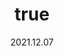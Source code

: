 ---
wip: "True"
id: "36612"
title:
  de: "Vergilbte Kumbhilaleder-Schatzkarte"
  en: "Timeworn Kumbhiraskin Map"
  fr: "Vieille carte en peau de kumbhira"
  ja: "古ぼけた地図G14"
  cn: "陈旧的金毗罗鳄革地图"
  ko: "14등급 오래된 지도"
layout: treasuremap
page_type: guide
categories: "treasuremap"
instanceType: "treasuremap"
date: "2021.12.07"
patchNumber: "6.0"
patchName: "Endwalker"
expac: "ew"
image: "/assets/img/content/klassen/Chocobo.webp"
terms:
    - term: "TreasureMaps"
    - term: "Endwalker"
sortid: 22
order: 22
plvl: 90
slug: "vergilbte_kumbhilaleder_schatzkarte"
maxpartysize: 8
treasuredungeons:
  - name: "the Excitatron 6000"
zones:
  - zonename: "Labyrinthos"
    fullimage: "/assets/img/treasuremaps/Vergilbte Kumbhilaleder-Schatzkarte/Labyrinthos.webp"
    subimage:
      - "/assets/img/treasuremaps/Vergilbte Kumbhilaleder-Schatzkarte/Labyrinthos/A.webp"
      - "/assets/img/treasuremaps/Vergilbte Kumbhilaleder-Schatzkarte/Labyrinthos/B.webp"
      - "/assets/img/treasuremaps/Vergilbte Kumbhilaleder-Schatzkarte/Labyrinthos/C.webp"
      - "/assets/img/treasuremaps/Vergilbte Kumbhilaleder-Schatzkarte/Labyrinthos/D.webp"
      - "/assets/img/treasuremaps/Vergilbte Kumbhilaleder-Schatzkarte/Labyrinthos/E.webp"
      - "/assets/img/treasuremaps/Vergilbte Kumbhilaleder-Schatzkarte/Labyrinthos/F.webp"
      - "/assets/img/treasuremaps/Vergilbte Kumbhilaleder-Schatzkarte/Labyrinthos/G.webp"
      - "/assets/img/treasuremaps/Vergilbte Kumbhilaleder-Schatzkarte/Labyrinthos/H.webp"
  - zonename: "Thavnair"
    fullimage: "/assets/img/treasuremaps/Vergilbte Kumbhilaleder-Schatzkarte/Thavnair.webp"
    subimage:
      - "/assets/img/treasuremaps/Vergilbte Kumbhilaleder-Schatzkarte/Thavnair/A.webp"
      - "/assets/img/treasuremaps/Vergilbte Kumbhilaleder-Schatzkarte/Thavnair/B.webp"
      - "/assets/img/treasuremaps/Vergilbte Kumbhilaleder-Schatzkarte/Thavnair/C.webp"
      - "/assets/img/treasuremaps/Vergilbte Kumbhilaleder-Schatzkarte/Thavnair/D.webp"
      - "/assets/img/treasuremaps/Vergilbte Kumbhilaleder-Schatzkarte/Thavnair/E.webp"
      - "/assets/img/treasuremaps/Vergilbte Kumbhilaleder-Schatzkarte/Thavnair/F.webp"
      - "/assets/img/treasuremaps/Vergilbte Kumbhilaleder-Schatzkarte/Thavnair/G.webp"
      - "/assets/img/treasuremaps/Vergilbte Kumbhilaleder-Schatzkarte/Thavnair/H.webp"
  - zonename: "Garlemald"
    fullimage: "/assets/img/treasuremaps/Vergilbte Kumbhilaleder-Schatzkarte/Garlemald.webp"
    subimage:
      - "/assets/img/treasuremaps/Vergilbte Kumbhilaleder-Schatzkarte/Garlemald/A.webp"
      - "/assets/img/treasuremaps/Vergilbte Kumbhilaleder-Schatzkarte/Garlemald/B.webp"
      - "/assets/img/treasuremaps/Vergilbte Kumbhilaleder-Schatzkarte/Garlemald/C.webp"
      - "/assets/img/treasuremaps/Vergilbte Kumbhilaleder-Schatzkarte/Garlemald/D.webp"
      - "/assets/img/treasuremaps/Vergilbte Kumbhilaleder-Schatzkarte/Garlemald/E.webp"
      - "/assets/img/treasuremaps/Vergilbte Kumbhilaleder-Schatzkarte/Garlemald/F.webp"
      - "/assets/img/treasuremaps/Vergilbte Kumbhilaleder-Schatzkarte/Garlemald/G.webp"
      - "/assets/img/treasuremaps/Vergilbte Kumbhilaleder-Schatzkarte/Garlemald/H.webp"
  - zonename: "Mare Lamentorum"
    fullimage: "/assets/img/treasuremaps/Vergilbte Kumbhilaleder-Schatzkarte/Mare Lamentorum.webp"
    subimage:
      - "/assets/img/treasuremaps/Vergilbte Kumbhilaleder-Schatzkarte/Mare Lamentorum/A.webp"
      - "/assets/img/treasuremaps/Vergilbte Kumbhilaleder-Schatzkarte/Mare Lamentorum/B.webp"
      - "/assets/img/treasuremaps/Vergilbte Kumbhilaleder-Schatzkarte/Mare Lamentorum/C.webp"
      - "/assets/img/treasuremaps/Vergilbte Kumbhilaleder-Schatzkarte/Mare Lamentorum/D.webp"
      - "/assets/img/treasuremaps/Vergilbte Kumbhilaleder-Schatzkarte/Mare Lamentorum/E.webp"
      - "/assets/img/treasuremaps/Vergilbte Kumbhilaleder-Schatzkarte/Mare Lamentorum/F.webp"
      - "/assets/img/treasuremaps/Vergilbte Kumbhilaleder-Schatzkarte/Mare Lamentorum/G.webp"
      - "/assets/img/treasuremaps/Vergilbte Kumbhilaleder-Schatzkarte/Mare Lamentorum/H.webp"
  - zonename: "Ultima Thule"
    fullimage: "/assets/img/treasuremaps/Vergilbte Kumbhilaleder-Schatzkarte/Ultima Thule.webp"
    subimage:
      - "/assets/img/treasuremaps/Vergilbte Kumbhilaleder-Schatzkarte/Ultima Thule/A.webp"
      - "/assets/img/treasuremaps/Vergilbte Kumbhilaleder-Schatzkarte/Ultima Thule/B.webp"
      - "/assets/img/treasuremaps/Vergilbte Kumbhilaleder-Schatzkarte/Ultima Thule/C.webp"
      - "/assets/img/treasuremaps/Vergilbte Kumbhilaleder-Schatzkarte/Ultima Thule/D.webp"
      - "/assets/img/treasuremaps/Vergilbte Kumbhilaleder-Schatzkarte/Ultima Thule/E.webp"
      - "/assets/img/treasuremaps/Vergilbte Kumbhilaleder-Schatzkarte/Ultima Thule/F.webp"
      - "/assets/img/treasuremaps/Vergilbte Kumbhilaleder-Schatzkarte/Ultima Thule/G.webp"
      - "/assets/img/treasuremaps/Vergilbte Kumbhilaleder-Schatzkarte/Ultima Thule/H.webp"
---